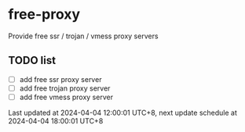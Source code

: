 
# free-proxy
Provide free ssr / trojan / vmess proxy servers


## TODO list
- [ ] add free ssr proxy server
- [ ] add free trojan proxy server
- [ ] add free vmess proxy server

Last updated at 2024-04-04 12:00:01 UTC+8, next update schedule at 2024-04-04 18:00:01 UTC+8


